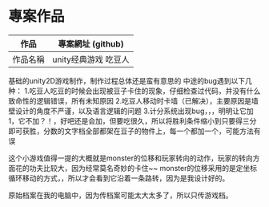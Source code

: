 # 專案作品

作品     |  專案網址 (github)
---------|-------------------------------
作品名稱  | unity经典游戏 吃豆人

基础的unity2D游戏制作，制作过程总体还是蛮有意思的
中途的bug遇到以下几种：
1.吃豆人吃豆的时候会出现被豆子卡住的现象，仔细检查过代码，并没有什么致命性的逻辑错误，所有未知原因
2.吃豆人移动时卡墙（已解决），主要原因是墙壁设计的角度不严谨，以及语言逻辑的问题
3.计分系统出现bug，，，明明让它加1，它不加？！，好吧还是会加，但要吃很久，所以将胜利条件缩小到只要得三分即可获胜，分数的文字档全部都架在豆子的物件上，每一个都加一个，可能方法有误


这个小游戏值得一提的大概就是monster的位移和玩家转向的动作，玩家的转向方面花的功夫比较大，因为经常莫名奇妙的卡住~~
monster的位移采用的是定坐标循环移动的方式，，所以才会看到它沿着一条路转，因为是我设计好的。

原始档案在我的电脑中，因为传档案可能太大太多了，所以只传游戏档。


